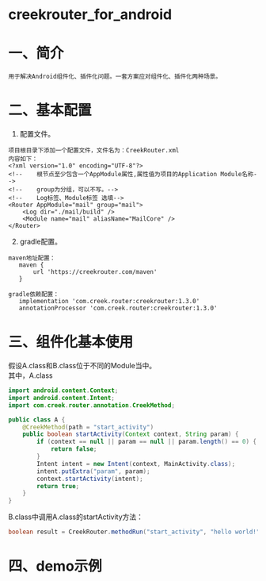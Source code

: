 # creekrouter_for_android
# 一、简介
```text
用于解决Android组件化、插件化问题。一套方案应对组件化、插件化两种场景。

```

# 二、基本配置
1. 配置文件。
```text
项目根目录下添加一个配置文件，文件名为：CreekRouter.xml
内容如下：
<?xml version="1.0" encoding="UTF-8"?>
<!--    根节点至少包含一个AppModule属性,属性值为项目的Application Module名称-->
<!--    group为分组，可以不写。-->
<!--    Log标签、Module标签 选填-->
<Router AppModule="mail" group="mail">
    <Log dir="./mail/build" />
    <Module name="mail" aliasName="MailCore" />
</Router>

```
2. gradle配置。
```text
maven地址配置：
   maven {
       url 'https://creekrouter.com/maven'
   }

gradle依赖配置：
   implementation 'com.creek.router:creekrouter:1.3.0'
   annotationProcessor 'com.creek.router:creekrouter:1.3.0'

```

# 三、组件化基本使用
假设A.class和B.class位于不同的Module当中。     
其中，A.class
```java
import android.content.Context;
import android.content.Intent;
import com.creek.router.annotation.CreekMethod;

public class A {
    @CreekMethod(path = "start_activity")
    public boolean startActivity(Context context, String param) {
        if (context == null || param == null || param.length() == 0) {
            return false;
        }
        Intent intent = new Intent(context, MainActivity.class);
        intent.putExtra("param", param);
        context.startActivity(intent);
        return true;
    }
}
```
B.class中调用A.class的startActivity方法：
```java
boolean result = CreekRouter.methodRun("start_activity", "hello world!");

```

# 四、demo示例

